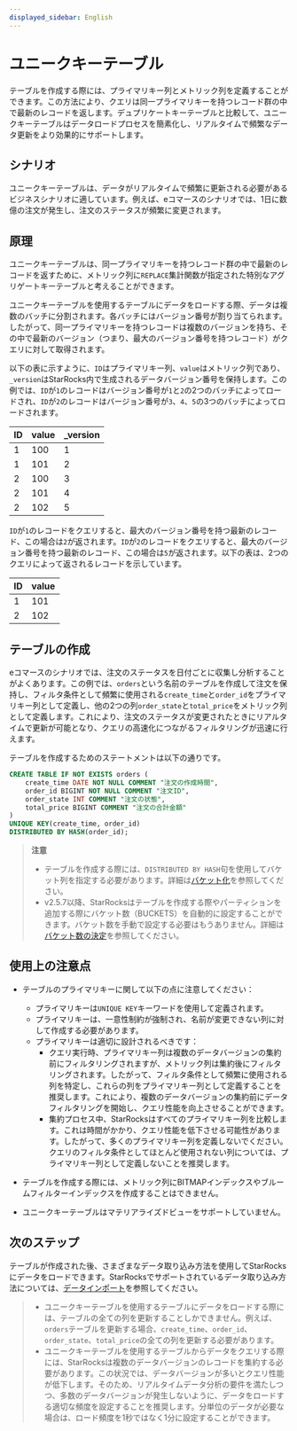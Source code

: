 ```yaml
---
displayed_sidebar: English
---
```


# ユニークキーテーブル

テーブルを作成する際には、プライマリキー列とメトリック列を定義することができます。この方法により、クエリは同一プライマリキーを持つレコード群の中で最新のレコードを返します。デュプリケートキーテーブルと比較して、ユニークキーテーブルはデータロードプロセスを簡素化し、リアルタイムで頻繁なデータ更新をより効果的にサポートします。

## シナリオ

ユニークキーテーブルは、データがリアルタイムで頻繁に更新される必要があるビジネスシナリオに適しています。例えば、eコマースのシナリオでは、1日に数億の注文が発生し、注文のステータスが頻繁に変更されます。

## 原理

ユニークキーテーブルは、同一プライマリキーを持つレコード群の中で最新のレコードを返すために、メトリック列に`REPLACE`集計関数が指定された特別なアグリゲートキーテーブルと考えることができます。

ユニークキーテーブルを使用するテーブルにデータをロードする際、データは複数のバッチに分割されます。各バッチにはバージョン番号が割り当てられます。したがって、同一プライマリキーを持つレコードは複数のバージョンを持ち、その中で最新のバージョン（つまり、最大のバージョン番号を持つレコード）がクエリに対して取得されます。

以下の表に示すように、`ID`はプライマリキー列、`value`はメトリック列であり、`_version`はStarRocks内で生成されるデータバージョン番号を保持します。この例では、`ID`が`1`のレコードはバージョン番号が`1`と`2`の2つのバッチによってロードされ、`ID`が`2`のレコードはバージョン番号が`3`、`4`、`5`の3つのバッチによってロードされます。

| ID   | value | _version |
| ---- | ----- | -------- |
| 1    | 100   | 1        |
| 1    | 101   | 2        |
| 2    | 100   | 3        |
| 2    | 101   | 4        |
| 2    | 102   | 5        |

`ID`が`1`のレコードをクエリすると、最大のバージョン番号を持つ最新のレコード、この場合は`2`が返されます。`ID`が`2`のレコードをクエリすると、最大のバージョン番号を持つ最新のレコード、この場合は`5`が返されます。以下の表は、2つのクエリによって返されるレコードを示しています。

| ID   | value |
| ---- | ----- |
| 1    | 101   |
| 2    | 102   |

## テーブルの作成

eコマースのシナリオでは、注文のステータスを日付ごとに収集し分析することがよくあります。この例では、`orders`という名前のテーブルを作成して注文を保持し、フィルタ条件として頻繁に使用される`create_time`と`order_id`をプライマリキー列として定義し、他の2つの列`order_state`と`total_price`をメトリック列として定義します。これにより、注文のステータスが変更されたときにリアルタイムで更新が可能となり、クエリの高速化につながるフィルタリングが迅速に行えます。

テーブルを作成するためのステートメントは以下の通りです。

```SQL
CREATE TABLE IF NOT EXISTS orders (
    create_time DATE NOT NULL COMMENT "注文の作成時間",
    order_id BIGINT NOT NULL COMMENT "注文ID",
    order_state INT COMMENT "注文の状態",
    total_price BIGINT COMMENT "注文の合計金額"
)
UNIQUE KEY(create_time, order_id)
DISTRIBUTED BY HASH(order_id);
```

> **注意**
>
> - テーブルを作成する際には、`DISTRIBUTED BY HASH`句を使用してバケット列を指定する必要があります。詳細は[バケット化](../Data_distribution.md#design-partitioning-and-bucketing-rules)を参照してください。
> - v2.5.7以降、StarRocksはテーブルを作成する際やパーティションを追加する際にバケット数（BUCKETS）を自動的に設定することができます。バケット数を手動で設定する必要はもうありません。詳細は[バケット数の決定](../Data_distribution.md#determine-the-number-of-buckets)を参照してください。

## 使用上の注意点

- テーブルのプライマリキーに関して以下の点に注意してください：

  - プライマリキーは`UNIQUE KEY`キーワードを使用して定義されます。
  - プライマリキーは、一意性制約が強制され、名前が変更できない列に対して作成する必要があります。
  - プライマリキーは適切に設計されるべきです：
    - クエリ実行時、プライマリキー列は複数のデータバージョンの集約前にフィルタリングされますが、メトリック列は集約後にフィルタリングされます。したがって、フィルタ条件として頻繁に使用される列を特定し、これらの列をプライマリキー列として定義することを推奨します。これにより、複数のデータバージョンの集約前にデータフィルタリングを開始し、クエリ性能を向上させることができます。
    - 集約プロセス中、StarRocksはすべてのプライマリキー列を比較します。これは時間がかかり、クエリ性能を低下させる可能性があります。したがって、多くのプライマリキー列を定義しないでください。クエリのフィルタ条件としてほとんど使用されない列については、プライマリキー列として定義しないことを推奨します。

- テーブルを作成する際には、メトリック列にBITMAPインデックスやブルームフィルターインデックスを作成することはできません。

- ユニークキーテーブルはマテリアライズドビューをサポートしていません。

## 次のステップ

テーブルが作成された後、さまざまなデータ取り込み方法を使用してStarRocksにデータをロードできます。StarRocksでサポートされているデータ取り込み方法については、[データインポート](../../loading/Loading_intro.md)を参照してください。

> - ユニークキーテーブルを使用するテーブルにデータをロードする際には、テーブルの全ての列を更新することしかできません。例えば、`orders`テーブルを更新する場合、`create_time`、`order_id`、`order_state`、`total_price`の全ての列を更新する必要があります。
> - ユニークキーテーブルを使用するテーブルからデータをクエリする際には、StarRocksは複数のデータバージョンのレコードを集約する必要があります。この状況では、データバージョンが多いとクエリ性能が低下します。そのため、リアルタイムデータ分析の要件を満たしつつ、多数のデータバージョンが発生しないように、データをロードする適切な頻度を設定することを推奨します。分単位のデータが必要な場合は、ロード頻度を1秒ではなく1分に設定することができます。
